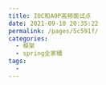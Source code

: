```yaml
---
title: IOC和AOP高频面试点
date: 2021-09-10 20:35:22
permalink: /pages/5c591f/
categories:
  - 框架
  - spring全家桶
tags:
  - 
---
```

